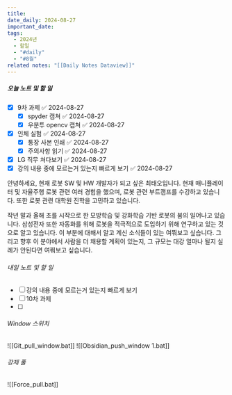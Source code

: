 ```yaml
---
title: 
date_daily: 2024-08-27
important_date: 
tags:
  - 2024년
  - 할일
  - "#daily"
  - "#8월"
related notes: "[[Daily Notes Dataview]]"
---
```

##### 오늘 노트 및 할 일 
- [x] 9차 과제 ✅ 2024-08-27
	- [x] spyder 캡쳐 ✅ 2024-08-27
	- [x] 우분투 opencv 캡쳐 ✅ 2024-08-27
- [x] 인체 실험 ✅ 2024-08-27
	- [x] 통장 사본 인쇄 ✅ 2024-08-27
	- [x] 주의사항 읽기 ✅ 2024-08-27
- [x] LG 직무 쳐다보기 ✅ 2024-08-27
- [x] 강의 내용 중에 모르는거 있는지 빠르게 보기 ✅ 2024-08-27

안녕하세요, 현재 로봇 SW 및 HW 개발자가 되고 싶은 최태오입니다. 현재 매니퓰레이터 및 자율주행 로봇 관련 여러 경험을 했으며, 로봇 관련 부트캠프를 수강하고 있습니다. 또한 로봇 관련 대학원 진학을 고민하고 있습니다.

 작년 말과 올해 초를 시작으로 한 모방학습 및 강화학습 기반 로봇의 붐의 일어나고 있습니다. 삼성전자 또한 자동화를 위해 로봇을 적극적으로 도입하기 위해 연구하고 있는 것으로 알고 있습니다. 이 부분에 대해서 알고 계신 소식들이 있는 여쭤보고 싶습니다.
 그리고 향후 이 분야에서 사람을 더 채용할 계획이 있는지, 그 규모는 대강 얼마나 될지 실례가 안된다면 여쭤보고 싶습니다.

###### 내일 노트 및 할 일
- [ ] 강의 내용 중에 모르는거 있는지 빠르게 보기
- [ ] 10차 과제
- [ ] 


######  Window 스위치
![[Git_pull_window.bat]]
![[Obsidian_push_window 1.bat]]



###### 강제 풀
![[Force_pull.bat]]